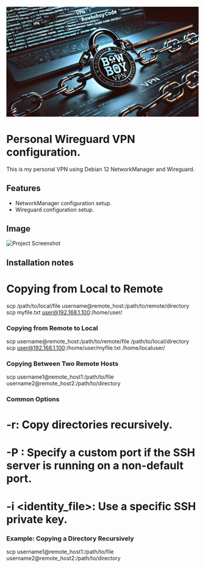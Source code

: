 ![BowBoyCode Chain](https://github.com/BowBoyCode/Wireguard-Debian/blob/main/bowboycode-vpn.png)

# Personal Wireguard VPN configuration.
This is my personal VPN using Debian 12 NetworkManager and Wireguard.

## Features
- NetworkManager configuration setup.
- Wireguard configuration setup.

## Image

![Project Screenshot](https://github.com/username/repo-name/blob/main/path-to-image.png)

## Installation notes
# Copying from Local to Remote
scp /path/to/local/file username@remote_host:/path/to/remote/directory
scp myfile.txt user@192.168.1.100:/home/user/

### Copying from Remote to Local
scp username@remote_host:/path/to/remote/file /path/to/local/directory
scp user@192.168.1.100:/home/user/myfile.txt /home/localuser/

### Copying Between Two Remote Hosts
scp username1@remote_host1:/path/to/file username2@remote_host2:/path/to/directory


### Common Options

# -r: Copy directories recursively.
# -P <port>: Specify a custom port if the SSH server is running on a non-default port.
# -i <identity_file>: Use a specific SSH private key.

### Example: Copying a Directory Recursively
scp username1@remote_host1:/path/to/file username2@remote_host2:/path/to/directory




